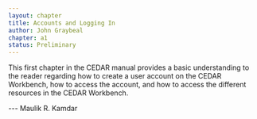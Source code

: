 ```yaml
---
layout: chapter
title: Accounts and Logging In
author: John Graybeal
chapter: a1
status: Preliminary
---
```


This first chapter in the CEDAR manual provides a basic understanding to the reader regarding how to create a user account on the CEDAR Workbench, how to access the account, and how to access the different resources in the CEDAR Workbench.

--- Maulik R. Kamdar
